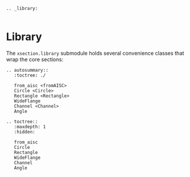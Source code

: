 
```{eval-rst}  
.. _library:
```

```{currentmodule} xsection.library
```

# Library

The `xsection.library` submodule holds several convenience classes that wrap the core sections:

```{eval-rst}
.. autosummary::
   :toctree: ./

   from_aisc <fromAISC>
   Circle <Circle>
   Rectangle <Rectangle>
   WideFlange
   Channel <Channel>
   Angle

```


```{eval-rst}
.. toctree::
   :maxdepth: 1
   :hidden:

   from_aisc
   Circle
   Rectangle
   WideFlange
   Channel
   Angle
```